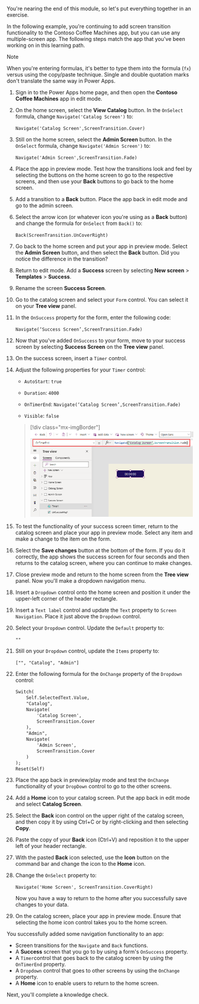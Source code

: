 You're nearing the end of this module, so let's put everything together in an exercise.

In the following example, you're continuing to add screen transition functionality to the Contoso Coffee Machines app, but you can use any multiple-screen app. The following steps match the app that you've been working on in this learning path.

> [!NOTE]
> When you're entering formulas, it's better to type them into the formula (`fx`) versus using the copy/paste technique. Single and double quotation marks don't translate the same way in Power Apps.

1. Sign in to the Power Apps home page, and then open the **Contoso Coffee Machines** app in edit mode.

1. On the home screen, select the **View Catalog** button. In the `OnSelect` formula, change `Navigate('Catalog Screen')` to:

   `Navigate('Catalog Screen',ScreenTransition.Cover)`

1. Still on the home screen, select the **Admin Screen** button. In the `OnSelect` formula, change `Navigate('Admin Screen')` to:

   `Navigate('Admin Screen',ScreenTransition.Fade)`

1. Place the app in preview mode. Test how the transitions look and feel by selecting the buttons on the home screen to go to the respective screens, and then use your **Back** buttons to go back to the home screen.

1. Add a transition to a **Back** button. Place the app back in edit mode and go to the admin screen.

1. Select the arrow icon (or whatever icon you're using as a **Back** button) and change the formula for `OnSelect` from `Back()` to:

   `Back(ScreenTransition.UnCoverRight)`

1. Go back to the home screen and put your app in preview mode. Select the **Admin Screen** button, and then select the **Back** button. Did you notice the difference in the transition?

1. Return to edit mode. Add a **Success** screen by selecting **New screen** > **Templates** > **Success**.

1. Rename the screen **Success Screen**.

1. Go to the catalog screen and select your `Form` control. You can select it on your **Tree view** panel.

1. In the `OnSuccess` property for the form, enter the following code:

   `Navigate(‘Success Screen’,ScreenTransition.Fade)`

1. Now that you've added `OnSuccess` to your form, move to your success screen by selecting **Success Screen** on the **Tree view** panel.

1. On the success screen, insert a `Timer` control.

1. Adjust the following properties for your `Timer` control:

   - `AutoStart`: `true`

   - `Duration`: `4000`

   - `OnTimerEnd`: `Navigate(‘Catalog Screen’,ScreenTransition.Fade)`

   - `Visible`: `false`

   > [!div class="mx-imgBorder"]
   > [![Screenshot of timer control properties.](../media/timer-control.png)](../media/timer-control.png#lightbox)

1. To test the functionality of your success screen timer, return to the catalog screen and place your app in preview mode. Select any item and make a change to the item on the form.

1. Select the **Save changes** button at the bottom of the form. If you do it correctly, the app shows the success screen for four seconds and then returns to the catalog screen, where you can continue to make changes.

1. Close preview mode and return to the home screen from the **Tree view** panel. Now you'll make a dropdown navigation menu.

1. Insert a `Dropdown` control onto the home screen and position it under the upper-left corner of the header rectangle.

1. Insert a `Text label` control and update the `Text` property to `Screen Navigation`. Place it just above the `Dropdown` control.

1. Select your `Dropdown` control. Update the `Default` property to:

   `""`

1. Still on your `Dropdown` control, update the `Items` property to:

   `["", "Catalog", "Admin"]`

1. Enter the following formula for the `OnChange` property of the `Dropdown` control:

   ```pfx
   Switch(
       Self.SelectedText.Value,
       "Catalog",
       Navigate(
           'Catalog Screen',
           ScreenTransition.Cover
       ),
       "Admin",
       Navigate(
           'Admin Screen',
           ScreenTransition.Cover
       )
   );
   Reset(Self)
   ```

1. Place the app back in preview/play mode and test the `OnChange` functionality of your `DropDown` control to go to the other screens.

1. Add a **Home** icon to your catalog screen. Put the app back in edit mode and select **Catalog Screen**.

1. Select the **Back** icon control on the upper right of the catalog screen, and then copy it by using Ctrl+C or by right-clicking and then selecting **Copy**.

1. Paste the copy of your **Back** icon (Ctrl+V) and reposition it to the upper left of your header rectangle.

1. With the pasted **Back** icon selected, use the **Icon** button on the command bar and change the icon to the **Home** icon.

1. Change the `OnSelect` property to:

   `Navigate('Home Screen', ScreenTransition.CoverRight)`

   Now you have a way to return to the home after you successfully save changes to your data.

1. On the catalog screen, place your app in preview mode. Ensure that selecting the home icon control takes you to the home screen.

You successfully added some navigation functionality to an app:

- Screen transitions for the `Navigate` and `Back` functions.
- A **Success** screen that you go to by using a form's `OnSuccess` property.
- A `Timer`control that goes back to the catalog screen by using the `OnTimerEnd` property.
- A `Dropdown` control that goes to other screens by using the `OnChange` property.
- A **Home** icon to enable users to return to the home screen.

Next, you'll complete a knowledge check.

